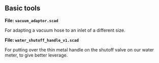 Basic tools
-----------

**File: `vacuum_adaptor.scad`**

For adapting a vacuum hose to an inlet of a different size.

**File: `water_shutoff_handle_v1.scad`**

For putting over the thin metal handle on the shutoff valve on our water
meter, to give better leverage.

